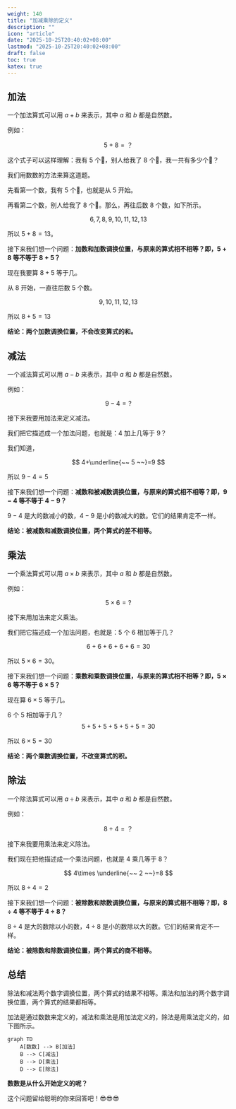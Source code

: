 ```yaml
---
weight: 140
title: "加减乘除的定义"
description: ""
icon: "article"
date: "2025-10-25T20:40:02+08:00"
lastmod: "2025-10-25T20:40:02+08:00"
draft: false
toc: true
katex: true
---
```


## 加法

一个加法算式可以用 $a+b$ 来表示，其中 $a$ 和 $b$ 都是自然数。

例如：

$$
5+8=？
$$

这个式子可以这样理解：我有 $5$ 个🍎，别人给我了 $8$ 个🍎，我一共有多少个🍎？

我们用数数的方法来算这道题。

先看第一个数，我有 $5$ 个🍎，也就是从 $5$ 开始。

再看第二个数，别人给我了 $8$ 个🍎。那么，再往后数 $8$ 个数，如下所示。

$$
6,7,8,9,10,11,12,13
$$

所以 $5+8=13$。

接下来我们想一个问题：**加数和加数调换位置，与原来的算式相不相等？即，$5+8$ 等不等于 $8+5$？**

现在我要算 $8+5$ 等于几。

从 $8$ 开始，一直往后数 $5$ 个数。

$$
9,10,11,12,13
$$

所以 $8+5=13$

**结论：两个加数调换位置，不会改变算式的和。**

## 减法

一个减法算式可以用 $a-b$ 来表示，其中 $a$ 和 $b$ 都是自然数。

例如：

$$
9-4=?
$$

接下来我要用加法来定义减法。

我们把它描述成一个加法问题，也就是：$4$ 加上几等于 $9$？

我们知道，

$$
4+\underline{~~ 5 ~~}=9
$$

所以 $9-4=5$

接下来我们想一个问题：**减数和被减数调换位置，与原来的算式相不相等？即，$9-4$ 等不等于 $4-9$？**

$9-4$ 是大的数减小的数，$4-9$ 是小的数减大的数。它们的结果肯定不一样。

**结论：被减数和减数调换位置，两个算式的差不相等。**

## 乘法

一个乘法算式可以用 $a\times b$ 来表示，其中 $a$ 和 $b$ 都是自然数。

例如：

$$
5\times 6=?
$$

接下来用加法来定义乘法。

我们把它描述成一个加法问题，也就是：$5$ 个 $6$ 相加等于几？

$$
6+6+6+6+6=30
$$

所以 $5\times 6=30$。

接下来我们想一个问题：**乘数和乘数调换位置，与原来的算式相不相等？即，$5\times 6$ 等不等于 $6\times 5$？**

现在算 $6\times 5$ 等于几。

$6$ 个 $5$ 相加等于几？
$$
5+5+5+5+5+5=30
$$

所以 $6\times 5=30$

**结论：两个乘数调换位置，不改变算式的积。**

## 除法

一个除法算式可以用 $a\div b$ 来表示，其中 $a$ 和 $b$ 都是自然数。

例如：

$$
8\div 4=？
$$

接下来我要用乘法来定义除法。

我们现在把他描述成一个乘法问题，也就是 $4$ 乘几等于 $8$？

$$
4\times \underline{~~ 2 ~~}=8
$$

所以 $8\div 4=2$

接下来我们想一个问题：**被除数和除数调换位置，与原来的算式相不相等？即，$8\div 4$ 等不等于 $4\div 8$？**

$8\div 4$ 是大的数除以小的数，$4\div 8$ 是小的数除以大的数。它们的结果肯定不一样。

**结论：被除数和除数调换位置，两个算式的商不相等。**

## 总结

除法和减法两个数字调换位置，两个算式的结果不相等。乘法和加法的两个数字调换位置，两个算式的结果都相等。

加法是通过数数来定义的，减法和乘法是用加法定义的，除法是用乘法定义的，如下图所示。

```mermaid
graph TD
    A[数数] --> B[加法]
    B --> C[减法]
    B --> D[乘法]
    D --> E[除法]
```

**数数是从什么开始定义的呢？**

这个问题留给聪明的你来回答吧！😎😎😎